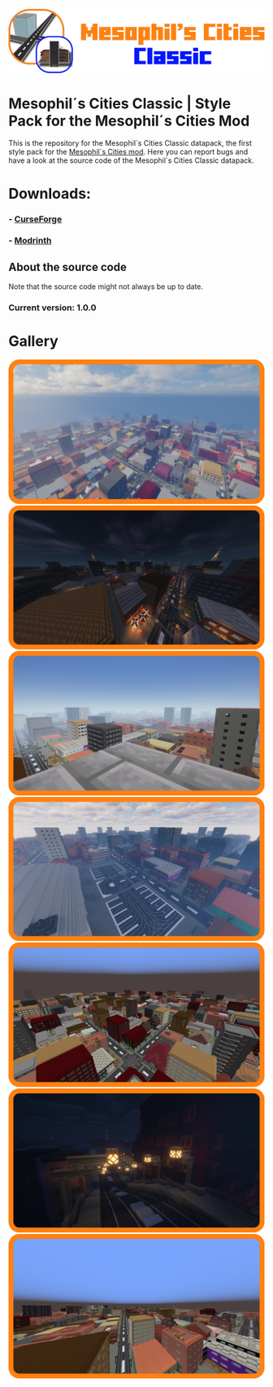 ![# Mesophil´s Cities](https://raw.githubusercontent.com/Quatryl23/Mesophils-Cities/main/images/icons/mesophils_cities_classic_icon_with_mod_name.png)
# Mesophil´s Cities Classic | Style Pack for the Mesophil´s Cities Mod
This is the repository for the Mesophil´s Cities Classic datapack, the first style pack for the [Mesophil´s Cities mod](https://github.com/Quatryl23/Mesophils-Cities).
Here you can report bugs and have a look at the source code of the Mesophil´s Cities Classic datapack.

# Downloads:
### - [**CurseForge**](https://www.curseforge.com/minecraft/data-packs/mesophils-cities-classic)
### - [**Modrinth**](https://modrinth.com/datapack/mesophils-cities-classic)


## About the source code
Note that the source code might not always be up to date.
### Current version: 1.0.0

# Gallery
![# Mesophil´s Cities](https://raw.githubusercontent.com/Quatryl23/Mesophils-Cities/main/images/screenshots/city_classic_view_2.png)
![# Mesophil´s Cities](https://raw.githubusercontent.com/Quatryl23/Mesophils-Cities/main/images/screenshots/city_classic_view_6.png)
![# Mesophil´s Cities](https://raw.githubusercontent.com/Quatryl23/Mesophils-Cities/main/images/screenshots/city_classic_view_1.png)
![# Mesophil´s Cities](https://raw.githubusercontent.com/Quatryl23/Mesophils-Cities/main/images/screenshots/city_classic_view_4.png)
![# Mesophil´s Cities](https://raw.githubusercontent.com/Quatryl23/Mesophils-Cities/main/images/screenshots/city_classic_view_7.png)
![# Mesophil´s Cities](https://raw.githubusercontent.com/Quatryl23/Mesophils-Cities/main/images/screenshots/city_classic_view_3.png)
![# Mesophil´s Cities](https://raw.githubusercontent.com/Quatryl23/Mesophils-Cities/main/images/screenshots/city_classic_view_5.png)

